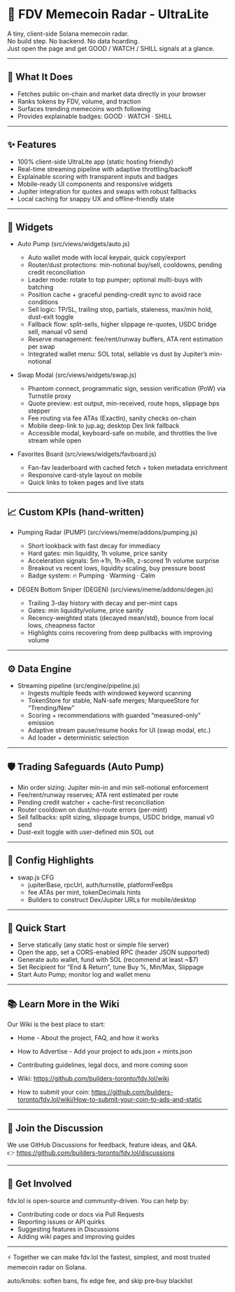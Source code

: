 # 🐸 FDV Memecoin Radar - UltraLite

A tiny, client-side Solana memecoin radar.  
No build step. No backend. No data hoarding.  
Just open the page and get GOOD / WATCH / SHILL signals at a glance.

---

## 🚀 What It Does
- Fetches public on-chain and market data directly in your browser
- Ranks tokens by FDV, volume, and traction
- Surfaces trending memecoins worth following
- Provides explainable badges: GOOD · WATCH · SHILL

---

## ✨ Features

- 100% client-side UltraLite app (static hosting friendly)
- Real-time streaming pipeline with adaptive throttling/backoff
- Explainable scoring with transparent inputs and badges
- Mobile-ready UI components and responsive widgets
- Jupiter integration for quotes and swaps with robust fallbacks
- Local caching for snappy UX and offline-friendly state

---

## 🧩 Widgets

- Auto Pump (src/views/widgets/auto.js)
  - Auto wallet mode with local keypair, quick copy/export
  - Router/dust protections: min-notional buy/sell, cooldowns, pending credit reconciliation
  - Leader mode: rotate to top pumper; optional multi-buys with batching
  - Position cache + graceful pending-credit sync to avoid race conditions
  - Sell logic: TP/SL, trailing stop, partials, staleness, max/min hold, dust-exit toggle
  - Fallback flow: split-sells, higher slippage re-quotes, USDC bridge sell, manual v0 send
  - Reserve management: fee/rent/runway buffers, ATA rent estimation per swap
  - Integrated wallet menu: SOL total, sellable vs dust by Jupiter’s min-notional

- Swap Modal (src/views/widgets/swap.js)
  - Phantom connect, programmatic sign, session verification (PoW) via Turnstile proxy
  - Quote preview: est output, min-received, route hops, slippage bps stepper
  - Fee routing via fee ATAs (ExactIn), sanity checks on-chain
  - Mobile deep-link to jup.ag; desktop Dex link fallback
  - Accessible modal, keyboard-safe on mobile, and throttles the live stream while open

- Favorites Board (src/views/widgets/favboard.js)
  - Fan-fav leaderboard with cached fetch + token metadata enrichment
  - Responsive card-style layout on mobile
  - Quick links to token pages and live stats

---

## 📈 Custom KPIs (hand-written)

- Pumping Radar (PUMP) (src/views/meme/addons/pumping.js)
  - Short lookback with fast decay for immediacy
  - Hard gates: min liquidity, 1h volume, price sanity
  - Acceleration signals: 5m→1h, 1h→6h, z-scored 1h volume surprise
  - Breakout vs recent lows, liquidity scaling, buy pressure boost
  - Badge system: 🔥 Pumping · Warming · Calm

- DEGEN Bottom Sniper (DEGEN) (src/views/meme/addons/degen.js)
  - Trailing 3-day history with decay and per-mint caps
  - Gates: min liquidity/volume, price sanity
  - Recency-weighted stats (decayed mean/std), bounce from local lows, cheapness factor
  - Highlights coins recovering from deep pullbacks with improving volume

---

## ⚙️ Data Engine

- Streaming pipeline (src/engine/pipeline.js)
  - Ingests multiple feeds with windowed keyword scanning
  - TokenStore for stable, NaN-safe merges; MarqueeStore for “Trending/New”
  - Scoring + recommendations with guarded “measured-only” emission
  - Adaptive stream pause/resume hooks for UI (swap modal, etc.)
  - Ad loader + deterministic selection

---

## 🛡️ Trading Safeguards (Auto Pump)

- Min order sizing: Jupiter min-in and min sell-notional enforcement
- Fee/rent/runway reserves; ATA rent estimated per route
- Pending credit watcher + cache-first reconciliation
- Router cooldown on dust/no-route errors (per-mint)
- Sell fallbacks: split sizing, slippage bumps, USDC bridge, manual v0 send
- Dust-exit toggle with user-defined min SOL out

---

## 🔧 Config Highlights

- swap.js CFG
  - jupiterBase, rpcUrl, auth/turnstile, platformFeeBps
  - fee ATAs per mint, tokenDecimals hints
  - Builders to construct Dex/Jupiter URLs for mobile/desktop

---

## 🧪 Quick Start

- Serve statically (any static host or simple file server)
- Open the app, set a CORS-enabled RPC (header JSON supported)
- Generate auto wallet, fund with SOL (recommend at least ~$7)
- Set Recipient for “End & Return”, tune Buy %, Min/Max, Slippage
- Start Auto Pump; monitor log and wallet menu

---

## 📚 Learn More in the Wiki
Our Wiki is the best place to start:  
- Home - About the project, FAQ, and how it works  
- How to Advertise - Add your project to ads.json + mints.json  
- Contributing guidelines, legal docs, and more coming soon

- Wiki: https://github.com/builders-toronto/fdv.lol/wiki  
- How to submit your coin: https://github.com/builders-toronto/fdv.lol/wiki/How-to-submit-your-coin-to-ads-and-static

---

## 💬 Join the Discussion
We use GitHub Discussions for feedback, feature ideas, and Q&A.  
👉 https://github.com/builders-toronto/fdv.lol/discussions

---

## 🤝 Get Involved
fdv.lol is open-source and community-driven. You can help by:
- Contributing code or docs via Pull Requests
- Reporting issues or API quirks
- Suggesting features in Discussions
- Adding wiki pages and improving guides

---

⚡ Together we can make fdv.lol the fastest, simplest, and most trusted memecoin radar on Solana.

auto/knobs: soften bans, fix edge fee, and skip pre‑buy blacklist



